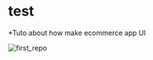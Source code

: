 # test
*Tuto about how make ecommerce app UI

![first_repo](https://user-images.githubusercontent.com/71798027/175756117-1929e58f-0234-4fa4-a5a1-49c2b33f8d6d.PNG)
